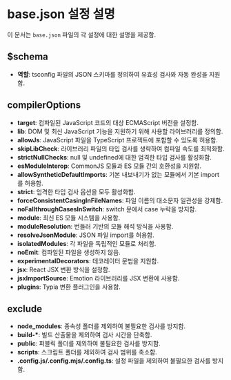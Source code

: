 # base.json 설정 설명

이 문서는 `base.json` 파일의 각 설정에 대한 설명을 제공함.

## $schema

- **역할**: tsconfig 파일의 JSON 스키마를 정의하여 유효성 검사와 자동 완성을 지원함.

## compilerOptions

- **target**: 컴파일된 JavaScript 코드의 대상 ECMAScript 버전을 설정함.
- **lib**: DOM 및 최신 JavaScript 기능을 지원하기 위해 사용할 라이브러리를 정의함.
- **allowJs**: JavaScript 파일을 TypeScript 프로젝트에 포함할 수 있도록 허용함.
- **skipLibCheck**: 라이브러리 파일의 타입 검사를 생략하여 컴파일 속도를 최적화함.
- **strictNullChecks**: null 및 undefined에 대한 엄격한 타입 검사를 활성화함.
- **esModuleInterop**: CommonJS 모듈과 ES 모듈 간의 호환성을 지원함.
- **allowSyntheticDefaultImports**: 기본 내보내기가 없는 모듈에서 기본 import를 허용함.
- **strict**: 엄격한 타입 검사 옵션을 모두 활성화함.
- **forceConsistentCasingInFileNames**: 파일 이름의 대소문자 일관성을 강제함.
- **noFallthroughCasesInSwitch**: switch 문에서 case 누락을 방지함.
- **module**: 최신 ES 모듈 시스템을 사용함.
- **moduleResolution**: 번들러 기반의 모듈 해석 방식을 사용함.
- **resolveJsonModule**: JSON 파일 import를 허용함.
- **isolatedModules**: 각 파일을 독립적인 모듈로 처리함.
- **noEmit**: 컴파일된 파일을 생성하지 않음.
- **experimentalDecorators**: 데코레이터 문법을 지원함.
- **jsx**: React JSX 변환 방식을 설정함.
- **jsxImportSource**: Emotion 라이브러리를 JSX 변환에 사용함.
- **plugins**: Typia 변환 플러그인을 사용함.

## exclude

- **node_modules**: 종속성 폴더를 제외하여 불필요한 검사를 방지함.
- **build-\***: 빌드 산출물을 제외하여 검사 시간을 단축함.
- **public**: 퍼블릭 폴더를 제외하여 불필요한 검사를 방지함.
- **scripts**: 스크립트 폴더를 제외하여 검사 범위를 축소함.
- **.config.js/.config.mjs/.config.ts**: 설정 파일을 제외하여 불필요한 검사를 방지함.
